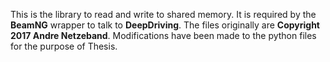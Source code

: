 This is the library to read and write to shared memory. It is required by the **BeamNG** wrapper to talk to **DeepDriving**.
The files originally are **Copyright 2017 Andre Netzeband**. 
Modifications have been made to the python files for the purpose of Thesis.
